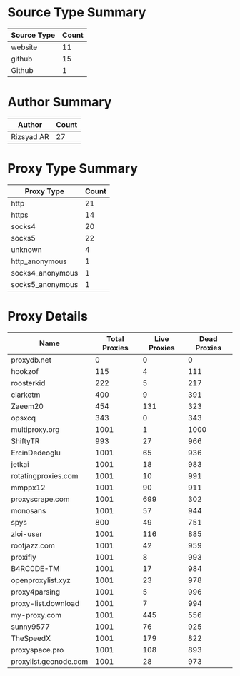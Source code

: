 # Source Type Summary

| Source Type | Count |
|-------------|-------|
| website | 11 |
| github | 15 |
| Github | 1 |


# Author Summary

| Author | Count |
|--------|-------|
| Rizsyad AR | 27 |


# Proxy Type Summary

| Proxy Type | Count |
|------------|-------|
| http | 21 |
| https | 14 |
| socks4 | 20 |
| socks5 | 22 |
| unknown | 4 |
| http_anonymous | 1 |
| socks4_anonymous | 1 |
| socks5_anonymous | 1 |


# Proxy Details

| Name | Total Proxies | Live Proxies | Dead Proxies |
|------|---------------|--------------|---------------|
| proxydb.net | 0 | 0 | 0 |
| hookzof | 115 | 4 | 111 |
| roosterkid | 222 | 5 | 217 |
| clarketm | 400 | 9 | 391 |
| Zaeem20 | 454 | 131 | 323 |
| opsxcq | 343 | 0 | 343 |
| multiproxy.org | 1001 | 1 | 1000 |
| ShiftyTR | 993 | 27 | 966 |
| ErcinDedeoglu | 1001 | 65 | 936 |
| jetkai | 1001 | 18 | 983 |
| rotatingproxies.com | 1001 | 10 | 991 |
| mmppx12 | 1001 | 90 | 911 |
| proxyscrape.com | 1001 | 699 | 302 |
| monosans | 1001 | 57 | 944 |
| spys | 800 | 49 | 751 |
| zloi-user | 1001 | 116 | 885 |
| rootjazz.com | 1001 | 42 | 959 |
| proxifly | 1001 | 8 | 993 |
| B4RC0DE-TM | 1001 | 17 | 984 |
| openproxylist.xyz | 1001 | 23 | 978 |
| proxy4parsing | 1001 | 5 | 996 |
| proxy-list.download | 1001 | 7 | 994 |
| my-proxy.com | 1001 | 445 | 556 |
| sunny9577 | 1001 | 76 | 925 |
| TheSpeedX | 1001 | 179 | 822 |
| proxyspace.pro | 1001 | 108 | 893 |
| proxylist.geonode.com | 1001 | 28 | 973 |
